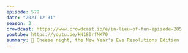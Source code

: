 ```yaml
---
episode: 579
date: "2021-12-31"
season: 3
crowdcast: https://www.crowdcast.io/e/in-lieu-of-fun-episode-205
youtube: https://youtu.be/kN180rfMK70
summary: 🧀 Cheese night, the New Year's Eve Resolutions Edition
---
```

